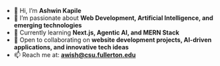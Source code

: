 - 👋 Hi, I’m **Ashwin Kapile**  
- 👀 I’m passionate about **Web Development, Artificial Intelligence, and emerging technologies**  
- 🌱 Currently learning **Next.js, Agentic AI, and MERN Stack**  
- 💞️ Open to collaborating on **website development projects, AI-driven applications, and innovative tech ideas**  
- 📫 Reach me at: **awish@csu.fullerton.edu**


<!---
Ashking07/Ashking07 is a ✨ special ✨ repository because its `README.md` (this file) appears on your GitHub profile.
You can click the Preview link to take a look at your changes.
--->
